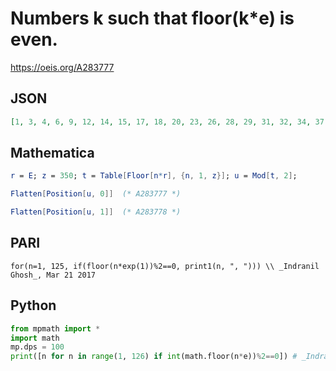 # Numbers k such that floor\(k\*e\) is even\.
https://oeis.org/A283777
## JSON
```JSON
[1, 3, 4, 6, 9, 12, 14, 15, 17, 18, 20, 23, 26, 28, 29, 31, 32, 34, 37, 39, 40, 42, 43, 45, 48, 51, 53, 54, 56, 57, 59, 62, 65, 67, 68, 70, 71, 73, 76, 78, 79, 81, 82, 84, 87, 90, 92, 93, 95, 96, 98, 101, 104, 106, 107, 109, 112, 115, 117, 118, 120, 121, 123]
```
## Mathematica
```Mathematica
r = E; z = 350; t = Table[Floor[n*r], {n, 1, z}]; u = Mod[t, 2];
```
```Mathematica
Flatten[Position[u, 0]]  (* A283777 *)
```
```Mathematica
Flatten[Position[u, 1]]  (* A283778 *)
```
## PARI
```PARI
for(n=1, 125, if(floor(n*exp(1))%2==0, print1(n, ", "))) \\ _Indranil Ghosh_, Mar 21 2017
```
## Python
```Python
from mpmath import *
import math
mp.dps = 100
print([n for n in range(1, 126) if int(math.floor(n*e))%2==0]) # _Indranil Ghosh_, Mar 21 2017
```
